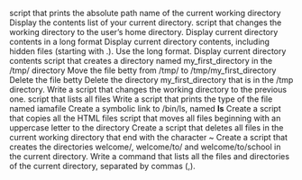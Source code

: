 script that prints the absolute path name of the current working directory
Display the contents list of your current directory.
script that changes the working directory to the user’s home directory.
Display current directory contents in a long format
Display current directory contents, including hidden files (starting with .). Use the long format.
Display current directory contents
script that creates a directory named my_first_directory in the /tmp/ directory
Move the file betty from /tmp/ to /tmp/my_first_directory
Delete the file betty
Delete the directory my_first_directory that is in the /tmp directory.
Write a script that changes the working directory to the previous one.
script that lists all files
Write a script that prints the type of the file named iamafile
Create a symbolic link to /bin/ls, named __ls__
Create a script that copies all the HTML files
script that moves all files beginning with an uppercase letter to the directory
Create a script that deletes all files in the current working directory that end with the character ~
Create a script that creates the directories welcome/, welcome/to/ and welcome/to/school in the current directory.
Write a command that lists all the files and directories of the current directory, separated by commas (,).
